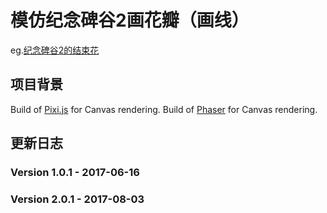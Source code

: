 # 模仿纪念碑谷2画花瓣（画线）
eg.[纪念碑谷2的结束花](https://tieba.baidu.com/p/5149539570)

## 项目背景
Build of [Pixi.js](https://github.com/GoodBoyDigital/pixi.js/) for Canvas rendering.
Build of [Phaser](https://github.com/photonstorm/phaser) for Canvas rendering.

## 更新日志
### Version 1.0.1 - 2017-06-16
### Version 2.0.1 - 2017-08-03



